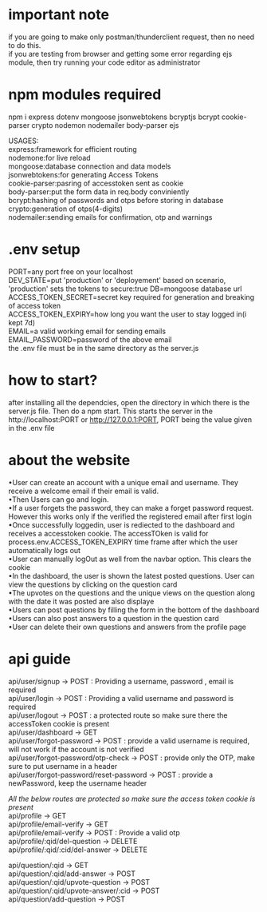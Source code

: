 # important note

if you are going to make only postman/thunderclient request, then no need to do this.<br/>
if you are testing from browser and getting some error regarding ejs module, then try running your code editor as administrator


# npm modules required 

npm i express dotenv mongoose jsonwebtokens bcryptjs bcrypt cookie-parser crypto nodemon nodemailer body-parser ejs <br/>

USAGES:  <br/>
express:framework for efficient routing  <br/>
nodemone:for live reload  <br/>
mongoose:database connection and data models  <br/>
jsonwebtokens:for generating Access Tokens  <br/>
cookie-parser:pasring of accesstoken sent as cookie  <br/>
body-parser:put the form data in req.body conviniently <br/>
bcrypt:hashing of passwords and otps before storing in database  <br/>
crypto:generation of otps(4-digits)  <br/>
nodemailer:sending emails for confirmation, otp and warnings  <br/>


# .env setup

PORT=any port free on your localhost  <br/>
DEV_STATE=put 'production' or 'deployement' based on scenario, 'production' sets the tokens to secure:true
DB=mongoose database url  <br/>
ACCESS_TOKEN_SECRET=secret key required for generation and breaking of access token  <br/>
ACCESS_TOKEN_EXPIRY=how long you want the user to stay logged in(i kept 7d)  <br/>
EMAIL=a valid working email for sending emails  <br/>
EMAIL_PASSWORD=password of the above email  <br/>
the .env file must be in the same directory as the server.js


# how to start?

after installing all the dependcies, open the directory in which there is the server.js file. Then do a npm start. This starts the server in the http://localhost:PORT or http://127.0.0.1:PORT, PORT being the value given in the .env file


# about the website

•User can create an account with a unique email and username. They receive a welcome email if their email is valid. <br/>
•Then Users can go and login.<br/>
•If a user forgets the password, they can make a forget password request. However this works only if the verified the registered email after first login<br/>
•Once successfully loggedin, user is rediected to the dashboard and receives a accesstoken cookie. The accessTOken is valid for process.env.ACCESS_TOKEN_EXPIRY time frame after which the user automatically logs out<br/>
•User can manually logOut as well from the navbar option. This clears the cookie <br/>
•In the dashboard, the user is shown the latest posted questions. User can view the questions by clicking on the question card<br/>
•The upvotes on the questions and the unique views on the question along with the date it was posted are also displaye <br/>
•Users can post questions by filling the form in the bottom of the dashboard <br/>
•Users can also post answers to a question in the question card <br/>
•User can delete their own questions and answers from the profile page<br/>


# api guide

api/user/signup -> POST : Providing a username, password , email is required <br/>
api/user/login -> POST : Providing a valid username and password is required <br/>
api/user/logout -> POST : a protected route so make sure there the accessToken cookie is present <br/>
api/user/dashboard -> GET  <br/>
api/user/forgot-password -> POST : provide a valid username is required, will not work if the account is not verified<br/>
api/user/forgot-password/otp-check -> POST : provide only the OTP, make sure to put username in a header <br/>
api/user/forgot-password/reset-password -> POST : provide a newPassword, keep the username header  <br/>

*All the below routes are protected so make sure the access token cookie is present* <br/>
api/profile -> GET <br/>
api/profile/email-verify -> GET <br/>
api/profile/email-verify -> POST : Provide a valid otp<br/>
api/profile/:qid/del-question -> DELETE <br/>
api/profile/:qid/:cid/del-answer -> DELETE <br/>

api/question/:qid -> GET <br/>
api/question/:qid/add-answer -> POST <br/>
api/question/:qid/upvote-question -> POST <br/>
api/question/:qid/upvote-answer/:cid -> POST <br/>
api/question/add-question -> POST <br/>



